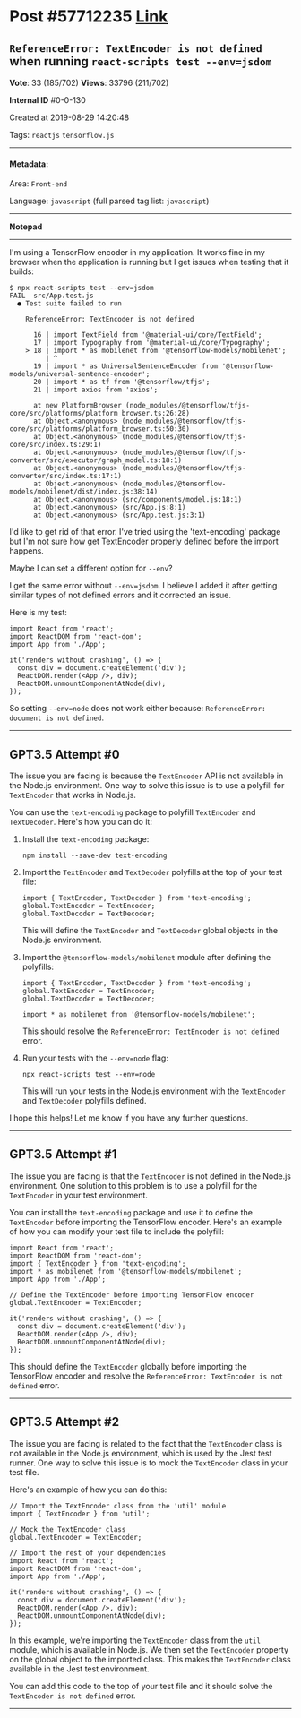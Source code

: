 
# Post \#57712235 [Link](https://stackoverflow.com/questions/57712235/)

## `ReferenceError: TextEncoder is not defined` when running `react-scripts test --env=jsdom`

**Vote**: 33 (185/702) **Views**: 33796 (211/702) 

**Internal ID** \#0-0-130

Created at 2019-08-29 14:20:48

Tags: `reactjs` `tensorflow.js`

----------

#### Metadata:

Area: `Front-end`

Language: `javascript` (full parsed tag list: `javascript`)

----------

**Notepad**


----------

I'm using a TensorFlow encoder in my application. It works fine in my browser when the application is running but I get issues when testing that it builds:

```
$ npx react-scripts test --env=jsdom
FAIL  src/App.test.js
  ● Test suite failed to run

    ReferenceError: TextEncoder is not defined

      16 | import TextField from '@material-ui/core/TextField';
      17 | import Typography from '@material-ui/core/Typography';
    > 18 | import * as mobilenet from '@tensorflow-models/mobilenet';
         | ^
      19 | import * as UniversalSentenceEncoder from '@tensorflow-models/universal-sentence-encoder';
      20 | import * as tf from '@tensorflow/tfjs';
      21 | import axios from 'axios';

      at new PlatformBrowser (node_modules/@tensorflow/tfjs-core/src/platforms/platform_browser.ts:26:28)
      at Object.<anonymous> (node_modules/@tensorflow/tfjs-core/src/platforms/platform_browser.ts:50:30)
      at Object.<anonymous> (node_modules/@tensorflow/tfjs-core/src/index.ts:29:1)
      at Object.<anonymous> (node_modules/@tensorflow/tfjs-converter/src/executor/graph_model.ts:18:1)
      at Object.<anonymous> (node_modules/@tensorflow/tfjs-converter/src/index.ts:17:1)
      at Object.<anonymous> (node_modules/@tensorflow-models/mobilenet/dist/index.js:38:14)
      at Object.<anonymous> (src/components/model.js:18:1)
      at Object.<anonymous> (src/App.js:8:1)
      at Object.<anonymous> (src/App.test.js:3:1)
```


I'd like to get rid of that error. I've tried using the 'text-encoding' package but I'm not sure how get TextEncoder properly defined before the import happens.

Maybe I can set a different option for `--env`?

I get the same error without `--env=jsdom`. I believe I added it after getting similar types of not defined errors and it corrected an issue.

Here is my test:

```
import React from 'react';
import ReactDOM from 'react-dom';
import App from './App';

it('renders without crashing', () => {
  const div = document.createElement('div');
  ReactDOM.render(<App />, div);
  ReactDOM.unmountComponentAtNode(div);
});
```


So setting `--env=node` does not work either because: `ReferenceError: document is not defined`.


----------
        
## GPT3.5 Attempt \#0

The issue you are facing is because the `TextEncoder` API is not available in the Node.js environment. One way to solve this issue is to use a polyfill for `TextEncoder` that works in Node.js.

You can use the `text-encoding` package to polyfill `TextEncoder` and `TextDecoder`. Here's how you can do it:

1. Install the `text-encoding` package:

   ```
   npm install --save-dev text-encoding
   ```

2. Import the `TextEncoder` and `TextDecoder` polyfills at the top of your test file:

   ```
   import { TextEncoder, TextDecoder } from 'text-encoding';
   global.TextEncoder = TextEncoder;
   global.TextDecoder = TextDecoder;
   ```

   This will define the `TextEncoder` and `TextDecoder` global objects in the Node.js environment.

3. Import the `@tensorflow-models/mobilenet` module after defining the polyfills:

   ```
   import { TextEncoder, TextDecoder } from 'text-encoding';
   global.TextEncoder = TextEncoder;
   global.TextDecoder = TextDecoder;

   import * as mobilenet from '@tensorflow-models/mobilenet';
   ```

   This should resolve the `ReferenceError: TextEncoder is not defined` error.

4. Run your tests with the `--env=node` flag:

   ```
   npx react-scripts test --env=node
   ```

   This will run your tests in the Node.js environment with the `TextEncoder` and `TextDecoder` polyfills defined.

I hope this helps! Let me know if you have any further questions.

--------

## GPT3.5 Attempt \#1

The issue you are facing is that the `TextEncoder` is not defined in the Node.js environment. One solution to this problem is to use a polyfill for the `TextEncoder` in your test environment.

You can install the `text-encoding` package and use it to define the `TextEncoder` before importing the TensorFlow encoder. Here's an example of how you can modify your test file to include the polyfill:

```
import React from 'react';
import ReactDOM from 'react-dom';
import { TextEncoder } from 'text-encoding';
import * as mobilenet from '@tensorflow-models/mobilenet';
import App from './App';

// Define the TextEncoder before importing TensorFlow encoder
global.TextEncoder = TextEncoder;

it('renders without crashing', () => {
  const div = document.createElement('div');
  ReactDOM.render(<App />, div);
  ReactDOM.unmountComponentAtNode(div);
});
```

This should define the `TextEncoder` globally before importing the TensorFlow encoder and resolve the `ReferenceError: TextEncoder is not defined` error.

--------

## GPT3.5 Attempt \#2

The issue you are facing is related to the fact that the `TextEncoder` class is not available in the Node.js environment, which is used by the Jest test runner. One way to solve this issue is to mock the `TextEncoder` class in your test file.

Here's an example of how you can do this:

```
// Import the TextEncoder class from the 'util' module
import { TextEncoder } from 'util';

// Mock the TextEncoder class
global.TextEncoder = TextEncoder;

// Import the rest of your dependencies
import React from 'react';
import ReactDOM from 'react-dom';
import App from './App';

it('renders without crashing', () => {
  const div = document.createElement('div');
  ReactDOM.render(<App />, div);
  ReactDOM.unmountComponentAtNode(div);
});
```

In this example, we're importing the `TextEncoder` class from the `util` module, which is available in Node.js. We then set the `TextEncoder` property on the global object to the imported class. This makes the `TextEncoder` class available in the Jest test environment.

You can add this code to the top of your test file and it should solve the `TextEncoder is not defined` error.

--------
